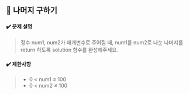 ## :blue_book: 나머지 구하기

#### :heavy_check_mark: 문제 설명 
> 정수 num1, num2가 매개변수로 주어질 때, num1를 num2로 나눈 나머지를 return 하도록 solution 함수를 완성해주세요.

#### :heavy_check_mark: 제한사항
> * 0 < num1 ≤ 100
> * 0 < num2 ≤ 100
